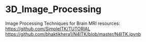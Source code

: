 # 3D_Image_Processing
Image Processing Techniques for Brain MRI
resources:
https://github.com/SimpleITK/TUTORIAL
https://github.com/bhaktikhera1/N4ITK/blob/master/N4ITK.ipynb
